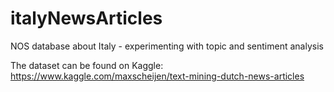 # italyNewsArticles
NOS database about Italy - experimenting with topic and sentiment analysis

The dataset can be found on Kaggle: https://www.kaggle.com/maxscheijen/text-mining-dutch-news-articles
